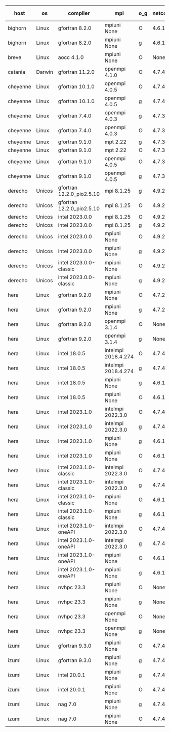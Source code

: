 

| host     | os       | compiler                              | mpi                      | o_g        | netcdf        | build       | u_pass          | u_fail          | s_pass            | s_fail            | e_pass             | e_fail             | nuopc_pass       | nuopc_fail       | artifacts link          |
|----------|----------|---------------------------------------|--------------------------|------------|---------------|-------------|-----------------|-----------------|-------------------|-------------------|--------------------|--------------------|------------------|------------------|-------------------------|
| bighorn | Linux | gfortran 8.2.0 | mpiuni None  | O | 4.6.1  | PASS | 12423 | 0 | 8 | 0 | 44 | 0 | None | None | <a href="https://github.com/esmf-org/esmf-test-artifacts/tree/2e20a8b905dee8e678b57266fa33d8c0d80aeee8/develop/gfortran/8.2.0/O/mpiuni/None" target="_blank">2e20a8b</a> | 
| bighorn | Linux | gfortran 8.2.0 | mpiuni None  | g | 4.6.1  | PASS | 12423 | 0 | 8 | 0 | 44 | 0 | None | None | <a href="https://github.com/esmf-org/esmf-test-artifacts/tree/dc240a0266a32d54e7c0cf9191a64f30af31c5eb/develop/gfortran/8.2.0/g/mpiuni/None" target="_blank">dc240a0</a> | 
| breve | Linux | aocc 4.1.0 | mpiuni None  | O | None  | PASS | None | None | None | None | None | None | None | None | <a href="https://github.com/esmf-org/esmf-test-artifacts/tree/31be35c2d066c50d82bb9a9b85ec3fe3177c5eea/develop/aocc/4.1.0/O/mpiuni/None" target="_blank">31be35c</a> | 
| catania | Darwin | gfortran 11.2.0 | openmpi 4.1.0  | O | 4.7.4  | PASS | 14071 | 9 | 49 | 0 | 81 | 0 | 47 | 0 | <a href="https://github.com/esmf-org/esmf-test-artifacts/tree/aac426cb5806255089bef675cd3b9ee76f7b8d08/develop/gfortran/11.2.0/O/openmpi/4.1.0" target="_blank">aac426c</a> | 
| cheyenne | Linux | gfortran 10.1.0 | openmpi 4.0.5  | O | 4.7.4  | PASS | None | None | None | None | None | None | None | None | <a href="https://github.com/esmf-org/esmf-test-artifacts/tree/bb433a1aa59cc44d23ca73aa194780c04f0704ea/develop/gfortran/10.1.0/O/openmpi/4.0.5" target="_blank">bb433a1</a> | 
| cheyenne | Linux | gfortran 10.1.0 | openmpi 4.0.5  | g | 4.7.4  | PASS | None | None | None | None | None | None | None | None | <a href="https://github.com/esmf-org/esmf-test-artifacts/tree/ba42c17a847eddee7c3b7ee0348450b646736c22/develop/gfortran/10.1.0/g/openmpi/4.0.5" target="_blank">ba42c17</a> | 
| cheyenne | Linux | gfortran 7.4.0 | openmpi 4.0.3  | g | 4.7.3  | PASS | None | None | None | None | None | None | None | None | <a href="https://github.com/esmf-org/esmf-test-artifacts/tree/e32bf7d2063adb42b8f41a9f822b8ffa179006a8/develop/gfortran/7.4.0/g/openmpi/4.0.3" target="_blank">e32bf7d</a> | 
| cheyenne | Linux | gfortran 7.4.0 | openmpi 4.0.3  | O | 4.7.3  | PASS | None | None | None | None | None | None | None | None | <a href="https://github.com/esmf-org/esmf-test-artifacts/tree/66f66ab6541140d8b062ae8bba8e2319345ad134/develop/gfortran/7.4.0/O/openmpi/4.0.3" target="_blank">66f66ab</a> | 
| cheyenne | Linux | gfortran 9.1.0 | mpt 2.22  | g | 4.7.3  | PASS | None | None | None | None | None | None | None | None | <a href="https://github.com/esmf-org/esmf-test-artifacts/tree/79048ac540c582fa5c8dca58dde6fcd4d215bf16/develop/gfortran/9.1.0/g/mpt/2.22" target="_blank">79048ac</a> | 
| cheyenne | Linux | gfortran 9.1.0 | mpt 2.22  | O | 4.7.3  | PASS | None | None | None | None | None | None | None | None | <a href="https://github.com/esmf-org/esmf-test-artifacts/tree/fe2c20f88722fa6ad67da0d39c35a7348f6b4564/develop/gfortran/9.1.0/O/mpt/2.22" target="_blank">fe2c20f</a> | 
| cheyenne | Linux | gfortran 9.1.0 | openmpi 4.0.5  | O | 4.7.3  | PASS | None | None | None | None | None | None | None | None | <a href="https://github.com/esmf-org/esmf-test-artifacts/tree/8c5b40ef6862844ac05de4f14c5a740ebf74d3e5/develop/gfortran/9.1.0/O/openmpi/4.0.5" target="_blank">8c5b40e</a> | 
| cheyenne | Linux | gfortran 9.1.0 | openmpi 4.0.5  | g | 4.7.3  | PASS | None | None | None | None | None | None | None | None | <a href="https://github.com/esmf-org/esmf-test-artifacts/tree/f46a3bc92d61c1eb8abe46c4deee3bfe1d6b51fd/develop/gfortran/9.1.0/g/openmpi/4.0.5" target="_blank">f46a3bc</a> | 
| derecho | Unicos | gfortran 12.2.0_pio2.5.10 | mpi 8.1.25  | g | 4.9.2  | PASS | None | None | None | None | None | None | None | None | <a href="https://github.com/esmf-org/esmf-test-artifacts/tree/9c6939b7d9963b5dbff6e76320856a29fd9102cb/develop/gfortran/12.2.0_pio2.5.10/g/mpi/8.1.25" target="_blank">9c6939b</a> | 
| derecho | Unicos | gfortran 12.2.0_pio2.5.10 | mpi 8.1.25  | O | 4.9.2  | PASS | None | None | None | None | None | None | None | None | <a href="https://github.com/esmf-org/esmf-test-artifacts/tree/9c7bfb47615be5de924fc769977dc9f9a42c4f9e/develop/gfortran/12.2.0_pio2.5.10/O/mpi/8.1.25" target="_blank">9c7bfb4</a> | 
| derecho | Unicos | intel 2023.0.0 | mpi 8.1.25  | O | 4.9.2  | PASS | None | None | None | None | None | None | None | None | <a href="https://github.com/esmf-org/esmf-test-artifacts/tree/9ea6dbedf73d08799b51ed917a2e1faf6c344659/develop/intel/2023.0.0/O/mpi/8.1.25" target="_blank">9ea6dbe</a> | 
| derecho | Unicos | intel 2023.0.0 | mpi 8.1.25  | g | 4.9.2  | PASS | None | None | None | None | None | None | None | None | <a href="https://github.com/esmf-org/esmf-test-artifacts/tree/abe360194e792e74a21a2851eefa207638058337/develop/intel/2023.0.0/g/mpi/8.1.25" target="_blank">abe3601</a> | 
| derecho | Unicos | intel 2023.0.0 | mpiuni None  | O | 4.9.2  | PASS | None | None | None | None | None | None | None | None | <a href="https://github.com/esmf-org/esmf-test-artifacts/tree/3f877f67b70bda2ec0fc1b8c0b132b90e95bc525/develop/intel/2023.0.0/O/mpiuni/None" target="_blank">3f877f6</a> | 
| derecho | Unicos | intel 2023.0.0 | mpiuni None  | g | 4.9.2  | PASS | None | None | None | None | None | None | None | None | <a href="https://github.com/esmf-org/esmf-test-artifacts/tree/bdea88c578b5f080d9fd5d0b37440184ec6f7826/develop/intel/2023.0.0/g/mpiuni/None" target="_blank">bdea88c</a> | 
| derecho | Unicos | intel 2023.0.0-classic | mpiuni None  | O | 4.9.2  | PASS | None | None | None | None | None | None | None | None | <a href="https://github.com/esmf-org/esmf-test-artifacts/tree/3894312f311633ed6123265bd1bb108f8b9952da/develop/intel/2023.0.0-classic/O/mpiuni/None" target="_blank">3894312</a> | 
| derecho | Unicos | intel 2023.0.0-classic | mpiuni None  | g | 4.9.2  | PASS | None | None | None | None | None | None | None | None | <a href="https://github.com/esmf-org/esmf-test-artifacts/tree/32355a649a63410368c179336fc6225b43aa0cc4/develop/intel/2023.0.0-classic/g/mpiuni/None" target="_blank">32355a6</a> | 
| hera | Linux | gfortran 9.2.0 | mpiuni None  | O | 4.7.2  | PASS | None | None | None | None | None | None | None | None | <a href="https://github.com/esmf-org/esmf-test-artifacts/tree/cda7fd3ec36aafc42c708ec4e944611dd2c2fe71/develop/gfortran/9.2.0/O/mpiuni/None" target="_blank">cda7fd3</a> | 
| hera | Linux | gfortran 9.2.0 | mpiuni None  | g | 4.7.2  | PASS | None | None | None | None | None | None | None | None | <a href="https://github.com/esmf-org/esmf-test-artifacts/tree/058ee92eedfe7af117a13d31d1293de09c0a44b6/develop/gfortran/9.2.0/g/mpiuni/None" target="_blank">058ee92</a> | 
| hera | Linux | gfortran 9.2.0 | openmpi 3.1.4  | O | None  | PASS | None | None | None | None | None | None | None | None | <a href="https://github.com/esmf-org/esmf-test-artifacts/tree/11de076c829800f472b25c883f8a3f2842f93731/develop/gfortran/9.2.0/O/openmpi/3.1.4" target="_blank">11de076</a> | 
| hera | Linux | gfortran 9.2.0 | openmpi 3.1.4  | g | None  | PASS | None | None | None | None | None | None | None | None | <a href="https://github.com/esmf-org/esmf-test-artifacts/tree/6b4f586b271442574c2ab84894ce14238532ae26/develop/gfortran/9.2.0/g/openmpi/3.1.4" target="_blank">6b4f586</a> | 
| hera | Linux | intel 18.0.5 | intelmpi 2018.4.274  | O | 4.7.4  | PASS | None | None | None | None | None | None | None | None | <a href="https://github.com/esmf-org/esmf-test-artifacts/tree/bbe6077e5df585acb93d5fd86c547ada33628759/develop/intel/18.0.5/O/intelmpi/2018.4.274" target="_blank">bbe6077</a> | 
| hera | Linux | intel 18.0.5 | intelmpi 2018.4.274  | g | 4.7.4  | PASS | None | None | None | None | None | None | None | None | <a href="https://github.com/esmf-org/esmf-test-artifacts/tree/632a9562df98b7a42b2c64cf8c2abf8faa9fa1dc/develop/intel/18.0.5/g/intelmpi/2018.4.274" target="_blank">632a956</a> | 
| hera | Linux | intel 18.0.5 | mpiuni None  | g | 4.6.1  | PASS | None | None | None | None | None | None | None | None | <a href="https://github.com/esmf-org/esmf-test-artifacts/tree/ce306e76e891aa5fbeecbdc58abee566c4909501/develop/intel/18.0.5/g/mpiuni/None" target="_blank">ce306e7</a> | 
| hera | Linux | intel 18.0.5 | mpiuni None  | O | 4.6.1  | PASS | None | None | None | None | None | None | None | None | <a href="https://github.com/esmf-org/esmf-test-artifacts/tree/4f44673f885c158fb35086753780baea23d867f7/develop/intel/18.0.5/O/mpiuni/None" target="_blank">4f44673</a> | 
| hera | Linux | intel 2023.1.0 | intelmpi 2022.3.0  | O | 4.7.4  | PASS | None | None | None | None | None | None | None | None | <a href="https://github.com/esmf-org/esmf-test-artifacts/tree/a0437f4c2391687cd1a9e9e93f038f12716d972d/develop/intel/2023.1.0/O/intelmpi/2022.3.0" target="_blank">a0437f4</a> | 
| hera | Linux | intel 2023.1.0 | intelmpi 2022.3.0  | g | 4.7.4  | PASS | None | None | None | None | None | None | None | None | <a href="https://github.com/esmf-org/esmf-test-artifacts/tree/ca8817589b471b393bc26a242f0ae7e86eb29a1c/develop/intel/2023.1.0/g/intelmpi/2022.3.0" target="_blank">ca88175</a> | 
| hera | Linux | intel 2023.1.0 | mpiuni None  | g | 4.6.1  | PASS | None | None | None | None | None | None | None | None | <a href="https://github.com/esmf-org/esmf-test-artifacts/tree/1c1007b6f02c8cbd497d9678c2c22a17ee0b6d84/develop/intel/2023.1.0/g/mpiuni/None" target="_blank">1c1007b</a> | 
| hera | Linux | intel 2023.1.0 | mpiuni None  | O | 4.6.1  | PASS | None | None | None | None | None | None | None | None | <a href="https://github.com/esmf-org/esmf-test-artifacts/tree/507f87dde1eab11ec68c040334e398bbec7f97b4/develop/intel/2023.1.0/O/mpiuni/None" target="_blank">507f87d</a> | 
| hera | Linux | intel 2023.1.0-classic | intelmpi 2022.3.0  | O | 4.7.4  | PASS | None | None | None | None | None | None | None | None | <a href="https://github.com/esmf-org/esmf-test-artifacts/tree/63fc61d25d24d171f9dbad87c0a982a7fbad806d/develop/intel/2023.1.0-classic/O/intelmpi/2022.3.0" target="_blank">63fc61d</a> | 
| hera | Linux | intel 2023.1.0-classic | intelmpi 2022.3.0  | g | 4.7.4  | PASS | None | None | None | None | None | None | None | None | <a href="https://github.com/esmf-org/esmf-test-artifacts/tree/8ee0a521156cef094d0f3b6e863a4ff815c4a36b/develop/intel/2023.1.0-classic/g/intelmpi/2022.3.0" target="_blank">8ee0a52</a> | 
| hera | Linux | intel 2023.1.0-classic | mpiuni None  | O | 4.6.1  | PASS | None | None | None | None | None | None | None | None | <a href="https://github.com/esmf-org/esmf-test-artifacts/tree/a51b17d61d03dccfda804d572bb165746ecfa970/develop/intel/2023.1.0-classic/O/mpiuni/None" target="_blank">a51b17d</a> | 
| hera | Linux | intel 2023.1.0-classic | mpiuni None  | g | 4.6.1  | PASS | None | None | None | None | None | None | None | None | <a href="https://github.com/esmf-org/esmf-test-artifacts/tree/f3c7f9c5f8beea621577dc7e4df35fb4374a70d6/develop/intel/2023.1.0-classic/g/mpiuni/None" target="_blank">f3c7f9c</a> | 
| hera | Linux | intel 2023.1.0-oneAPI | intelmpi 2022.3.0  | O | 4.7.4  | FAIL | None | None | None | None | None | None | None | None | <a href="https://github.com/esmf-org/esmf-test-artifacts/tree/ad183733eaba40f84c77381d8f082a089de38910/develop/intel/2023.1.0-oneAPI/O/intelmpi/2022.3.0" target="_blank">ad18373</a> | 
| hera | Linux | intel 2023.1.0-oneAPI | intelmpi 2022.3.0  | g | 4.7.4  | PASS | None | None | None | None | None | None | None | None | <a href="https://github.com/esmf-org/esmf-test-artifacts/tree/e589e4fe68369b28a1c23580e8766ef5a9fd2a46/develop/intel/2023.1.0-oneAPI/g/intelmpi/2022.3.0" target="_blank">e589e4f</a> | 
| hera | Linux | intel 2023.1.0-oneAPI | mpiuni None  | O | 4.6.1  | FAIL | None | None | None | None | None | None | None | None | <a href="https://github.com/esmf-org/esmf-test-artifacts/tree/6534555fb25006fc06234c356de85a33bfb97390/develop/intel/2023.1.0-oneAPI/O/mpiuni/None" target="_blank">6534555</a> | 
| hera | Linux | intel 2023.1.0-oneAPI | mpiuni None  | g | 4.6.1  | PASS | None | None | None | None | None | None | None | None | <a href="https://github.com/esmf-org/esmf-test-artifacts/tree/0a85ea65be70309e72ce83ba4a396f6a177012b6/develop/intel/2023.1.0-oneAPI/g/mpiuni/None" target="_blank">0a85ea6</a> | 
| hera | Linux | nvhpc 23.3 | mpiuni None  | O | None  | PASS | None | None | None | None | None | None | None | None | <a href="https://github.com/esmf-org/esmf-test-artifacts/tree/0b535dc805260c2fbbfb3cd0cc13ec30604a376a/develop/nvhpc/23.3/O/mpiuni/None" target="_blank">0b535dc</a> | 
| hera | Linux | nvhpc 23.3 | mpiuni None  | g | None  | PASS | None | None | None | None | None | None | None | None | <a href="https://github.com/esmf-org/esmf-test-artifacts/tree/5f8c088d7e3bd2062616909c1034ebe73d0ebaff/develop/nvhpc/23.3/g/mpiuni/None" target="_blank">5f8c088</a> | 
| hera | Linux | nvhpc 23.3 | openmpi None  | O | None  | PASS | None | None | None | None | None | None | None | None | <a href="https://github.com/esmf-org/esmf-test-artifacts/tree/172681806305c67753352a29a3b82766884d2de7/develop/nvhpc/23.3/O/openmpi/None" target="_blank">1726818</a> | 
| hera | Linux | nvhpc 23.3 | openmpi None  | g | None  | PASS | None | None | None | None | None | None | None | None | <a href="https://github.com/esmf-org/esmf-test-artifacts/tree/d9d39c217db412935292b551da652162e34eb402/develop/nvhpc/23.3/g/openmpi/None" target="_blank">d9d39c2</a> | 
| izumi | Linux | gfortran 9.3.0 | mpiuni None  | O | 4.7.4  | PASS | None | None | None | None | None | None | None | None | <a href="https://github.com/esmf-org/esmf-test-artifacts/tree/466a8b93859e9c54161b95ad8c227ec909f34739/develop/gfortran/9.3.0/O/mpiuni/None" target="_blank">466a8b9</a> | 
| izumi | Linux | gfortran 9.3.0 | mpiuni None  | g | 4.7.4  | PASS | None | None | None | None | None | None | None | None | <a href="https://github.com/esmf-org/esmf-test-artifacts/tree/fb04a4a9fda85aa40c105a7c7574ab5fc9bbd056/develop/gfortran/9.3.0/g/mpiuni/None" target="_blank">fb04a4a</a> | 
| izumi | Linux | intel 20.0.1 | mpiuni None  | g | 4.7.4  | PASS | None | None | None | None | None | None | None | None | <a href="https://github.com/esmf-org/esmf-test-artifacts/tree/0ffc5af391a402bd73bcdc3dcb8e793c26ce2844/develop/intel/20.0.1/g/mpiuni/None" target="_blank">0ffc5af</a> | 
| izumi | Linux | intel 20.0.1 | mpiuni None  | O | 4.7.4  | PASS | None | None | None | None | None | None | None | None | <a href="https://github.com/esmf-org/esmf-test-artifacts/tree/175e5fd3ab21eed0b40ce4e54073790adca8cd51/develop/intel/20.0.1/O/mpiuni/None" target="_blank">175e5fd</a> | 
| izumi | Linux | nag 7.0 | mpiuni None  | g | 4.7.4  | PASS | None | None | None | None | None | None | None | None | <a href="https://github.com/esmf-org/esmf-test-artifacts/tree/30578939d294c210c7011f186cdadff6241e95e0/develop/nag/7.0/g/mpiuni/None" target="_blank">3057893</a> | 
| izumi | Linux | nag 7.0 | mpiuni None  | O | 4.7.4  | PASS | None | None | None | None | None | None | None | None | <a href="https://github.com/esmf-org/esmf-test-artifacts/tree/7ecb42f088ccd32cf1522193359f50bdd3795f82/develop/nag/7.0/O/mpiuni/None" target="_blank">7ecb42f</a> | 
